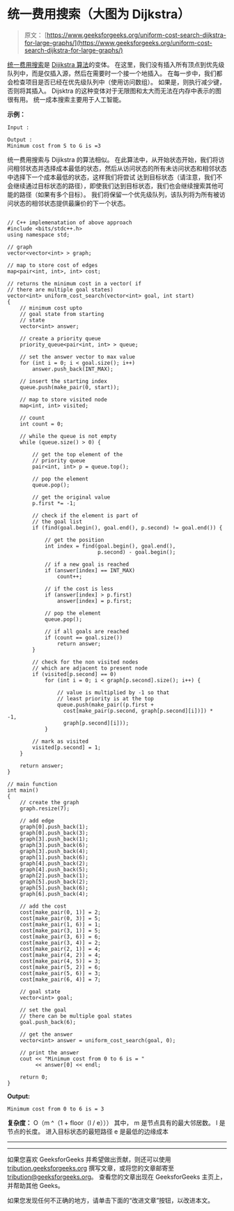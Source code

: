 # 统一费用搜索（大图为 Dijkstra）

> 原文： [https://www.geeksforgeeks.org/uniform-cost-search-dijkstra-for-large-graphs/](https://www.geeksforgeeks.org/uniform-cost-search-dijkstra-for-large-graphs/)

[统一费用搜索](https://en.wikipedia.org/wiki/Dijkstra%27s_algorithm#Practical_optimizations_and_infinite_graphs)是 [Dijikstra 算法](https://www.geeksforgeeks.org/dijkstras-shortest-path-algorithm-greedy-algo-7/)的变体。 在这里，我们没有插入所有顶点到优先级队列中，而是仅插入源，然后在需要时一个接一个地插入。 在每一步中，我们都会检查项目是否已经在优先级队列中（使用访问数组）。 如果是，则执行减少键，否则将其插入。
Dijsktra 的这种变体对于无限图和太大而无法在内存中表示的图很有用。 统一成本搜索主要用于人工智能。

**示例：**

```
Input :

Output :
Minimum cost from S to G is =3

```

统一费用搜索与 Dijikstra 的算法相似。 在此算法中，从开始状态开始，我们将访问相邻状态并选择成本最低的状态，然后从访问状态的所有未访问状态和相邻状态中选择下一个成本最低的状态，这样我们将尝试 达到目标状态（请注意，我们不会继续通过目标状态的路径），即使我们达到目标状态，我们也会继续搜索其他可能的路径（如果有多个目标）。 我们将保留一个优先级队列，该队列将为所有被访问状态的相邻状态提供最廉价的下一个状态。

```

// C++ implemenatation of above approach 
#include <bits/stdc++.h> 
using namespace std; 

// graph 
vector<vector<int> > graph; 

// map to store cost of edges 
map<pair<int, int>, int> cost; 

// returns the minimum cost in a vector( if  
// there are multiple goal states) 
vector<int> uniform_cost_search(vector<int> goal, int start) 
{ 
    // minimum cost upto 
    // goal state from starting 
    // state 
    vector<int> answer; 

    // create a priority queue 
    priority_queue<pair<int, int> > queue; 

    // set the answer vector to max value 
    for (int i = 0; i < goal.size(); i++) 
        answer.push_back(INT_MAX); 

    // insert the starting index 
    queue.push(make_pair(0, start)); 

    // map to store visited node 
    map<int, int> visited; 

    // count 
    int count = 0; 

    // while the queue is not empty 
    while (queue.size() > 0) { 

        // get the top element of the  
        // priority queue 
        pair<int, int> p = queue.top(); 

        // pop the element 
        queue.pop(); 

        // get the original value 
        p.first *= -1; 

        // check if the element is part of 
        // the goal list 
        if (find(goal.begin(), goal.end(), p.second) != goal.end()) { 

            // get the position 
            int index = find(goal.begin(), goal.end(),  
                             p.second) - goal.begin(); 

            // if a new goal is reached 
            if (answer[index] == INT_MAX) 
                count++; 

            // if the cost is less 
            if (answer[index] > p.first) 
                answer[index] = p.first; 

            // pop the element 
            queue.pop(); 

            // if all goals are reached 
            if (count == goal.size()) 
                return answer; 
        } 

        // check for the non visited nodes 
        // which are adjacent to present node 
        if (visited[p.second] == 0) 
            for (int i = 0; i < graph[p.second].size(); i++) { 

                // value is multiplied by -1 so that  
                // least priority is at the top 
                queue.push(make_pair((p.first +  
                  cost[make_pair(p.second, graph[p.second][i])]) * -1,  
                  graph[p.second][i])); 
            } 

        // mark as visited 
        visited[p.second] = 1; 
    } 

    return answer; 
} 

// main function 
int main() 
{ 
    // create the graph 
    graph.resize(7); 

    // add edge 
    graph[0].push_back(1); 
    graph[0].push_back(3); 
    graph[3].push_back(1); 
    graph[3].push_back(6); 
    graph[3].push_back(4); 
    graph[1].push_back(6); 
    graph[4].push_back(2); 
    graph[4].push_back(5); 
    graph[2].push_back(1); 
    graph[5].push_back(2); 
    graph[5].push_back(6); 
    graph[6].push_back(4); 

    // add the cost 
    cost[make_pair(0, 1)] = 2; 
    cost[make_pair(0, 3)] = 5; 
    cost[make_pair(1, 6)] = 1; 
    cost[make_pair(3, 1)] = 5; 
    cost[make_pair(3, 6)] = 6; 
    cost[make_pair(3, 4)] = 2; 
    cost[make_pair(2, 1)] = 4; 
    cost[make_pair(4, 2)] = 4; 
    cost[make_pair(4, 5)] = 3; 
    cost[make_pair(5, 2)] = 6; 
    cost[make_pair(5, 6)] = 3; 
    cost[make_pair(6, 4)] = 7; 

    // goal state 
    vector<int> goal; 

    // set the goal 
    // there can be multiple goal states 
    goal.push_back(6); 

    // get the answer 
    vector<int> answer = uniform_cost_search(goal, 0); 

    // print the answer 
    cout << "Minimum cost from 0 to 6 is = " 
         << answer[0] << endl; 

    return 0; 
} 

```

**Output:**

```
Minimum cost from 0 to 6 is = 3

```

**复杂度：** O（m ^（1 + floor（l / e）））
其中，
m 是节点具有的最大邻居数。
l 是节点的长度。 进入目标状态的最短路径
e 是最低的边缘成本



* * *

* * *

如果您喜欢 GeeksforGeeks 并希望做出贡献，则还可以使用 [tribution.geeksforgeeks.org](https://contribute.geeksforgeeks.org/) 撰写文章，或将您的文章邮寄至 tribution@geeksforgeeks.org。 查看您的文章出现在 GeeksforGeeks 主页上，并帮助其他 Geeks。

如果您发现任何不正确的地方，请单击下面的“改进文章”按钮，以改进本文。